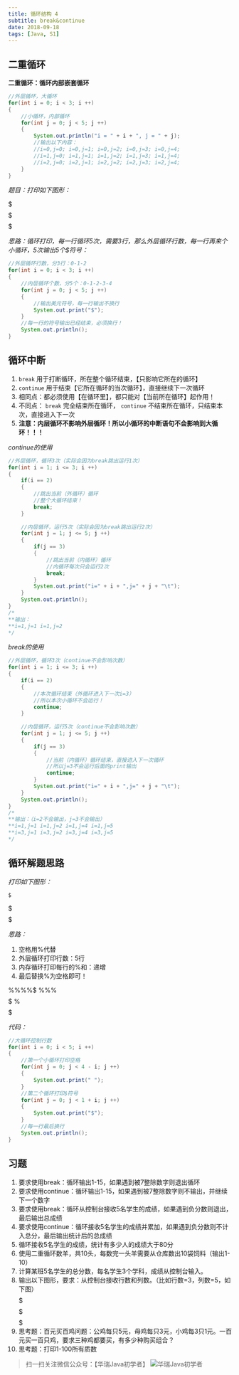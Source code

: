 ```yaml
---
title: 循环结构 4
subtitle: break&continue
date: 2018-09-18
tags: [Java, S1]
---
```


## 二重循环

**二重循环：循环内部嵌套循环**

```java
//外层循环，大循环
for(int i = 0; i < 3; i ++)
{
    //小循环，内部循环
    for(int j = 0; j < 5; j ++)
    {
        System.out.println("i = " + i + ", j = " + j);
        //输出以下内容：
        //i=0,j=0; i=0,j=1; i=0,j=2; i=0,j=3; i=0,j=4;
        //i=1,j=0; i=1,j=1; i=1,j=2; i=1,j=3; i=1,j=4;
        //i=2,j=0; i=2,j=1; i=2,j=2; i=2,j=3; i=2,j=4;
    }
}
```

*题目：打印如下图形：*

$$$$$
$$$$$
$$$$$

*思路：循环打印，每一行循环5次，需要3行，那么外层循环行数，每一行再来个小循环，5次输出5个$符号：*

```java
//外层循环行数，分3行：0-1-2
for(int i = 0; i < 3; i ++)
{
    //内层循环个数，分5个：0-1-2-3-4
    for(int j = 0; j < 5; j ++)
    {
        //输出美元符号，每一行输出不换行
        System.out.print("$");
    }
    //每一行的符号输出已经结束，必须换行！
    System.out.println();
}
```

## 循环中断

1. `break` 用于打断循环，所在整个循环结束，【只影响它所在的循环】
2. `continue` 用于结束【它所在循环的当次循环】，直接继续下一次循环
3. 相同点：都必须使用【在循环里】，都只能对【当前所在循环】起作用！
4. 不同点： `break` 完全结束所在循环， `continue` 不结束所在循环，只结束本次，直接进入下一次
5. **注意：内层循环不影响外层循环！所以小循环的中断语句不会影响到大循环！！！**

*continue的使用*

```java
//外层循环，循环3次（实际会因为break跳出运行1次）
for(int i = 1; i <= 3; i ++)
{
    if(i == 2)
    {
        //跳出当前（外循环）循环
        //整个大循环结束！
        break;
    }
    
    //内层循环，运行5次（实际会因为break跳出运行2次）
    for(int j = 1; j <= 5; j ++)
    {
        if(j == 3)
        {
            //跳出当前（内循环）循环
            //内循环每次只会运行2次
            break;
        }
        System.out.print("i=" + i + ",j=" + j + "\t");
    }
    System.out.println();
}
/*
**输出：
**i=1,j=1 i=1,j=2
*/
```

*break的使用*

```java
//外层循环，循环3次（continue不会影响次数）
for(int i = 1; i <= 3; i ++)
{
    if(i == 2)
    {
        //本次循环结束（外循环进入下一次i=3）
        //所以本次小循环不会运行！
        continue;
    }
    
    //内层循环，运行5次（continue不会影响次数）
    for(int j = 1; j <= 5; j ++)
    {
        if(j == 3)
        {
            //当前（内循环）循环结束，直接进入下一次循环
            //所以j=3不会运行后面的print输出
            continue;
        }
        System.out.print("i=" + i + ",j=" + j + "\t");
    }
    System.out.println();
}
/*
**输出：（i=2不会输出，j=3不会输出）
**i=1,j=1 i=1,j=2 i=1,j=4 i=1,j=5
**i=3,j=1 i=3,j=2 i=3,j=4 i=3,j=5
*/
```

## 循环解题思路

*打印如下图形：*

    $
   $$
  $$$
 $$$$
$$$$$

*思路：*

1. 空格用%代替
2. 外层循环打印行数：5行
3. 内存循环打印每行的%和$：%递减，$递增
4. 最后替换%为空格即可！

%%%%$
%%%$$
%%$$$
%$$$$
$$$$$

*代码：*

```java
//大循环控制行数
for(int i = 0; i < 5; i ++)
{
    //第一个小循环打印空格
    for(int j = 0; j < 4 - i; j ++)
    {
        System.out.print(" ");
    }
    //第二个循环打印$符号
    for(int j = 0; j < 1 + i; j ++)
    {
        System.out.print("$");
    }
    //每一行最后换行
    System.out.println();
}
```

## 习题

1. 要求使用break：循环输出1-15，如果遇到被7整除数字则退出循环
2. 要求使用continue：循环输出1-15，如果遇到被7整除数字则不输出，并继续下一个数字
3. 要求使用break：循环从控制台接收5名学生的成绩，如果遇到负分数则退出，最后输出总成绩
4. 要求使用continue：循环接收5名学生的成绩并累加，如果遇到负分数则不计入总分，最后输出统计后的总成绩
5. 循环接收5名学生的成绩，统计有多少人的成绩大于80分
6. 使用二重循环数羊，共10头，每数完一头羊需要从仓库数出10袋饲料（输出1-10）
7. 计算某班5名学生的总分数，每名学生3个学科，成绩从控制台输入。
8. 输出以下图形，要求：从控制台接收行数和列数。（比如行数=3，列数=5，如下图）
$$$$$
$$$$$
$$$$$
9. 思考题：百元买百鸡问题：公鸡每只5元，母鸡每只3元，小鸡每3只1元。一百元买一百只鸡，要求三种鸡都要买，有多少种购买组合？
10. 思考题：打印1-100所有质数

> 扫一扫关注微信公众号：【华瑞Java初学者】
![华瑞Java初学者](https://mp.weixin.qq.com/mp/qrcode?scene=10000004&size=102&__biz=MzUxMjk0ODYwNw==&mid=2247483682&idx=1&sn=6a5cead48117a19f73ffa0adba2596f7&send_time=)
